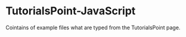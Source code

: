 # TutorialsPoint-JavaScript
Cointains of example files what are typed from the TutorialsPoint page.

